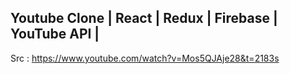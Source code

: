 ## Youtube Clone | React | Redux | Firebase | YouTube API |

Src : https://www.youtube.com/watch?v=Mos5QJAje28&t=2183s
